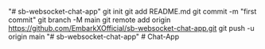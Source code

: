 "# sb-websocket-chat-app"  git init git add README.md git commit -m "first commit" git branch -M main git remote add origin https://github.com/EmbarkXOfficial/sb-websocket-chat-app.git git push -u origin main
"# sb-websocket-chat-app" 
#   C h a t - A p p  
 